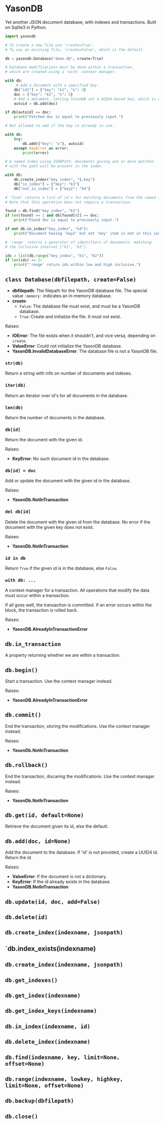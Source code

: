 # YasonDB

Yet another JSON document database, with indexes and transactions.
Built on Sqlite3 in Python.

```python
import yasondb

# To create a new file use 'create=True'.
# To use an existing file, 'create=False', which is the default

db = yasondb.Database("demo.db", create=True)

# Database modifications must be done within a transaction,
# which are created using a 'with' context manager.

with db:
     # Add a document with a specified key.
    db["id1"] = {"key": "k1", "n": 3}
    doc = {"key": "k2", "n": 5}
    # Add a document, letting YasonDB set a UUID4-based key, which is returned.
    autoid = db.add(doc)

if db[autoid] == doc:
    print("Fetched doc is equal to previously input.")

# Not allowed to add if the key is already in use.

with db:
    try:
        db.add({"key": "x"}, autoid)
    except KeyError as error:
        print(error)

# A named index using JSONPath: documents giving one or more matches
# with the path will be present in the index.

with db:
    db.create_index("key_index", "$.key")
    db["in_index"] = {"key": "k3"}
    db["not_in_index"] = {"key2": "k4"}

# 'find' returns a list of id's for matching documents from the named index.
# Note that this operation does not require a transaction.

found = db.find("key_index", "k2")
if len(found) == 1 and db[found[0]] == doc:
    print("Found doc is equal to previously input.")

if not db.in_index("key_index", "k4"):
    print("Document having 'key2' but not 'key' item is not in this index.")

# 'range' returns a generator of identifiers of documents  matching
# the inclusive interval ["k1", "k2"].

ids = list(db.range("key_index", "k1", "k2"))
if len(ids) == 2:
    print("'range' return ids within low and high inclusive.")
```

## `class Database(dbfilepath, create=False)`

- **dbfilepath**: The filepath for the YasonDB database file.
  The special value `:memory:` indicates an in-memory database.
- **create**:
  - `False`: The database file must exist, and must be a YasonDB database.
  - `True`: Create and initialize the file. It must not exist.

Raises:
- **IOError**: The file exists when it shouldn't, and vice versa,
  depending on `create`.
- **ValueError**: Could not initialize the YasonDB database.
- **YasonDB.InvalidDatabaseError**: The database file is not a YasonDB file.

### `str(db)`

Return a string with info on number of documents and indexes.

### `iter(db)`

Return an iterator over id's for all documents in the database.

### `len(db)`

Return the number of documents in the database.

### `db[id]`

Return the document with the given id.

Raises:
- **KeyError**: No such document id in the database.

### `db[id] = doc`

Add or update the document with the given id in the database.

Raises:
- **YasonDb.NotInTransaction**

### `del db[id]`

Delete the document with the given id from the database.
No error if the document with the given key does not exist.

Raises:
- **YasonDb.NotInTransaction**

### `id in db`

Return `True` if the given id is in the database, else `False`.

### `with db: ...`

A context manager for a transaction. All operations that modify the data
must occur within a transaction.

If all goes well, the transaction is committed.
If an error occurs within the block, the transaction is rolled back.

Raises:
- **YasonDB.AlreadyInTransactionError**

## `db.in_transaction`

A property returning whether we are within a transaction.

## `db.begin()`

Start a transaction. Use the context manager instead.

Raises:
- **YasonDB.AlreadyInTransactionError**

## `db.commit()`

End the transaction, storing the modifications. Use the context
manager instead.

Raises:
- **YasonDb.NotInTransaction**

## `db.rollback()`

End the transaction, discaring the modifications. Use the context
manager instead.

Raises:
- **YasonDb.NotInTransaction**

## `db.get(id, default=None)`

Retrieve the document given its id, else the default.

## `db.add(doc, id=None)`

Add the document to the database. If 'id' is not provided, create a UUID4 id.
Return the id.

Raises:
- **ValueError**: If the document is not a dictionary.
- **KeyError**: If the id already exists in the database.
- **YasonDB.NotInTransaction**

## `db.update(id, doc, add=False)`

## `db.delete(id)`

## `db.create_index(indexname, jsonpath)`

## `db.index_exists(indexname)

## `db.create_index(indexname, jsonpath)`

## `db.get_indexes()`

## `db.get_index(indexname)`

## `db.get_index_keys(indexname)`

## `db.in_index(indexname, id)`

## `db.delete_index(indexname)`

## `db.find(indexname, key, limit=None, offset=None)`

## `db.range(indexname, lowkey, highkey, limit=None, offset=None)`

## `db.backup(dbfilepath)`

## `db.close()`

